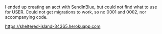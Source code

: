 I ended up creating an acct with SendInBlue, but could not find what to use for USER.
Could not get migrations to work, so no 0001 and 0002, nor accompanying code.

https://sheltered-island-34365.herokuapp.com